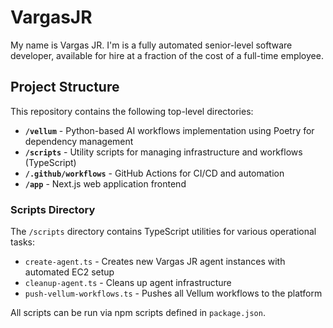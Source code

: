 # VargasJR

My name is Vargas JR. I'm is a fully automated senior-level software developer, available for hire at a fraction of the cost of a full-time employee.

## Project Structure

This repository contains the following top-level directories:

- **`/vellum`** - Python-based AI workflows implementation using Poetry for dependency management
- **`/scripts`** - Utility scripts for managing infrastructure and workflows (TypeScript)
- **`/.github/workflows`** - GitHub Actions for CI/CD and automation
- **`/app`** - Next.js web application frontend

### Scripts Directory

The `/scripts` directory contains TypeScript utilities for various operational tasks:

- `create-agent.ts` - Creates new Vargas JR agent instances with automated EC2 setup
- `cleanup-agent.ts` - Cleans up agent infrastructure
- `push-vellum-workflows.ts` - Pushes all Vellum workflows to the platform

All scripts can be run via npm scripts defined in `package.json`.
